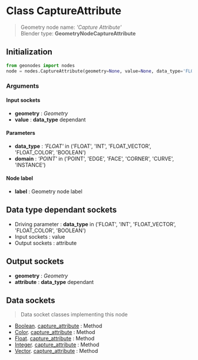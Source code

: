 
# Class CaptureAttribute

> Geometry node name: _'Capture Attribute'_<br>Blender type:  **GeometryNodeCaptureAttribute**

## Initialization


```python
from geonodes import nodes
node = nodes.CaptureAttribute(geometry=None, value=None, data_type='FLOAT', domain='POINT', label=None)
```


### Arguments


#### Input sockets



- **geometry** : _Geometry_
- **value** : **data_type** dependant



#### Parameters



- **data_type** : _'FLOAT'_ in ('FLOAT', 'INT', 'FLOAT_VECTOR', 'FLOAT_COLOR', 'BOOLEAN')
- **domain** : _'POINT'_ in ('POINT', 'EDGE', 'FACE', 'CORNER', 'CURVE', 'INSTANCE')



#### Node label



- **label** : Geometry node label



## Data type dependant sockets



- Driving parameter : **data_type** in ('FLOAT', 'INT', 'FLOAT_VECTOR', 'FLOAT_COLOR', 'BOOLEAN')
- Input sockets : value
- Output sockets : attribute



## Output sockets



- **geometry** : _Geometry_
- **attribute** : **data_type** dependant



## Data sockets

> Data socket classes implementing this node


- [Boolean](#/sockets/Boolean.md). [capture_attribute](bbb) : Method
- [Color](aaa). [capture_attribute](bbb) : Method
- [Float](aaa). [capture_attribute](bbb) : Method
- [Integer](aaa). [capture_attribute](bbb) : Method
- [Vector](aaa). [capture_attribute](bbb) : Method


